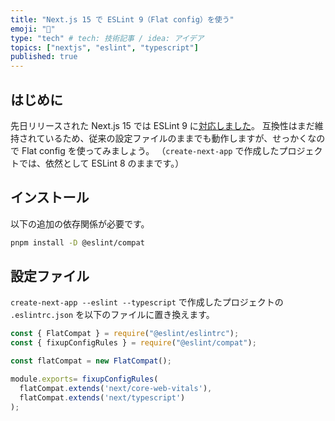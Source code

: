 ```yaml
---
title: "Next.js 15 で ESLint 9（Flat config）を使う"
emoji: "💨"
type: "tech" # tech: 技術記事 / idea: アイデア
topics: ["nextjs", "eslint", "typescript"]
published: true
---
```


## はじめに

先日リリースされた Next.js 15 では ESLint 9 に[対応しました](https://nextjs.org/blog/next-15#eslint-9-support)。
互換性はまだ維持されているため、従来の設定ファイルのままでも動作しますが、せっかくなので Flat config を使ってみましょう。
（`create-next-app` で作成したプロジェクトでは、依然として ESLint 8 のままです。）

## インストール

以下の追加の依存関係が必要です。

```bash
pnpm install -D @eslint/compat
```

## 設定ファイル

`create-next-app --eslint --typescript` で作成したプロジェクトの `.eslintrc.json` を以下のファイルに置き換えます。

```js:eslint.config.cjs
const { FlatCompat } = require("@eslint/eslintrc");
const { fixupConfigRules } = require("@eslint/compat");

const flatCompat = new FlatCompat();

module.exports= fixupConfigRules(
  flatCompat.extends('next/core-web-vitals'),
  flatCompat.extends('next/typescript')
);
```
